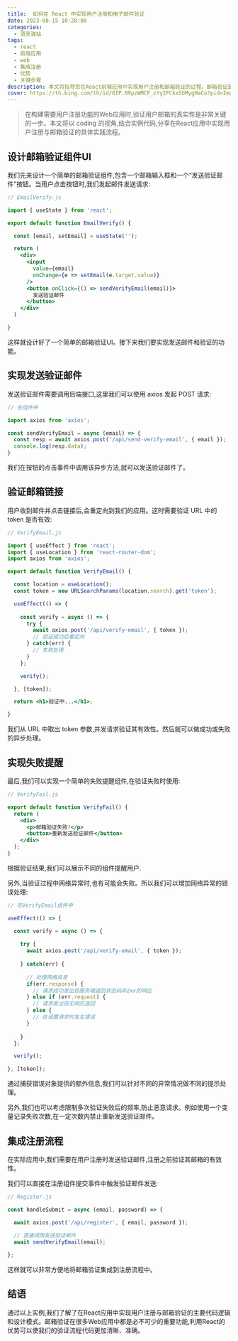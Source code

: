 ```yaml
---
title:  如何在 React 中实现用户注册和电子邮件验证
date: 2023-08-15 10:28:00
categories:
  - 语言驿站
tags:
  - react
  - 前端应用
  - web
  - 集成注册
  - 优势
  - 关键步骤
description: 本文将指导您在React前端应用中实现用户注册和邮箱验证的过程。邮箱验证是确保用户账户真实性和防止垃圾或欺诈性注册的关键步骤。
cover: https://th.bing.com/th/id/OIP.09pzWMCF_zYyIFCkx5bMygHaCo?pid=ImgDet&rs=1
---
```


> 在构建需要用户注册功能的Web应用时,验证用户邮箱的真实性是非常关键的一步。本文将以 coding 的视角,结合实例代码,分享在React应用中实现用户注册与邮箱验证的具体实践流程。

## 设计邮箱验证组件UI

我们先来设计一个简单的邮箱验证组件,包含一个邮箱输入框和一个“发送验证邮件”按钮。当用户点击按钮时,我们发起邮件发送请求:

```jsx
// EmailVerify.js

import { useState } from 'react';

export default function EmailVerify() {

  const [email, setEmail] = useState('');

  return (
    <div>
      <input 
        value={email}
        onChange={e => setEmail(e.target.value)}
      />
      <button onClick={() => sendVerifyEmail(email)}>
        发送验证邮件  
      </button>
    </div>
  )

}
```

这样就设计好了一个简单的邮箱验证UI。接下来我们要实现发送邮件和验证的功能。

## 实现发送验证邮件

发送验证邮件需要调用后端接口,这里我们可以使用 axios 发起 POST 请求:

```js
// 在组件中

import axios from 'axios';

const sendVerifyEmail = async (email) => {
  const resp = await axios.post('/api/send-verify-email', { email });
  console.log(resp.data);
}
```

我们在按钮的点击事件中调用该异步方法,就可以发送验证邮件了。

## 验证邮箱链接

用户收到邮件并点击链接后,会重定向到我们的应用。这时需要验证 URL 中的 token 是否有效:

```jsx
// VerifyEmail.js

import { useEffect } from 'react';
import { useLocation } from 'react-router-dom';
import axios from 'axios';

export default function VerifyEmail() {

  const location = useLocation();
  const token = new URLSearchParams(location.search).get('token');

  useEffect(() => {
    
    const verify = async () => {
      try {
        await axios.post('/api/verify-email', { token });
        // 验证成功后重定向
      } catch(err) {
        // 失败处理
      }
    };

    verify();

  }, [token]);

  return <h1>验证中...</h1>;

}
```

我们从 URL 中取出 token 参数,并发请求验证其有效性。然后就可以做成功或失败的异步处理。

## 实现失败提醒

最后,我们可以实现一个简单的失败提醒组件,在验证失败时使用:

```jsx
// VerifyFail.js

export default function VerifyFail() {
  return (
    <div>
      <p>邮箱验证失败!</p> 
      <button>重新发送验证邮件</button>
    </div>
  );
}
```

根据验证结果,我们可以展示不同的组件提醒用户.

另外,当验证过程中网络异常时,也有可能会失败。所以我们可以增加网络异常的错误处理:

```js
// 在VerifyEmail组件中

useEffect(() => {

  const verify = async () => {
    
    try {
      await axios.post('/api/verify-email', { token });
      
    } catch(err) {
    
      // 处理网络异常
      if(err.response) {
        // 请求成功发出但服务端返回状态码非2xx的响应
      } else if (err.request) {
        // 请求发出但无响应返回
      } else { 
        // 在设置请求时发生错误
      }
      
    }
  };

  verify();

}, [token]);
```

通过捕获错误对象提供的额外信息,我们可以针对不同的异常情况做不同的提示处理。

另外,我们也可以考虑限制多次验证失败后的频率,防止恶意请求。例如使用一个变量记录失败次数,在一定次数内禁止重新发送验证邮件。

## 集成注册流程

在实际应用中,我们需要在用户注册时发送验证邮件,注册之前验证其邮箱的有效性。

我们可以直接在注册组件提交事件中触发验证邮件发送:

```jsx
// Register.js

const handleSubmit = async (email, password) => {

  await axios.post('/api/register', { email, password });
  
  // 直接调用发送验证邮件
  await sendVerifyEmail(email); 

};
```

这样就可以非常方便地将邮箱验证集成到注册流程中。

## 结语

通过以上实例,我们了解了在React应用中实现用户注册与邮箱验证的主要代码逻辑和设计模式。邮箱验证在很多Web应用中都是必不可少的重要功能,利用React的优势可以使我们的验证流程代码更加清晰、准确。









